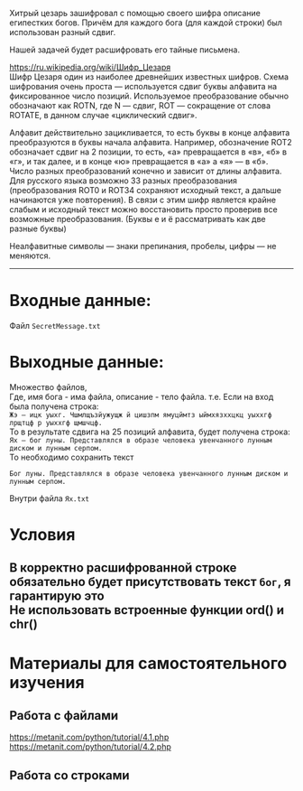 Хитрый цезарь зашифровал с помощью своего шифра описание египестких богов.
Причём для каждого бога (для каждой строки) был использован разный сдвиг.

Нашей задачей будет расшифровать его тайные письмена.

https://ru.wikipedia.org/wiki/Шифр_Цезаря  
Шифр Цезаря один из наиболее древнейших известных шифров. Схема шифрования очень проста — используется сдвиг буквы алфавита на фиксированное число позиций. Используемое преобразование обычно обозначают как ROTN, где N — сдвиг, ROT — сокращение от слова ROTATE, в данном случае «циклический сдвиг».

Алфавит действительно зацикливается, то есть буквы в конце алфавита преобразуются в буквы начала алфавита. Например, обозначение ROT2 обозначает сдвиг на 2 позиции, то есть, «а» превращается в «в», «б» в «г», и так далее, и в конце «ю» превращается в «а» а «я» — в «б». Число разных преобразований конечно и зависит от длины алфавита. Для русского языка возможно 33 разных преобразования (преобразования ROT0 и ROT34 сохраняют исходный текст, а дальше начинаются уже повторения). В связи с этим шифр является крайне слабым и исходный текст можно восстановить просто проверив все возможные преобразования. (Буквы е и ё рассматривать как две разные буквы)

Неалфавитные символы — знаки препинания, пробелы, цифры — не меняются.

---

# Входные данные:
Файл `SecretMessage.txt`

# Выходные данные:
Множество файлов,  
Где,  имя бога - има файла,
      описание - тело файла.
т.е. Если на вход была получена строка:  
`Жэ – ицк уыхг. Чшмлщъзйужущж й цишзпм ямуцймтз ыймхязххцкц уыххгф лрщтцф р уыххгф щмшчцф.`  
То в результате сдвига на 25 позиций алфавита, будет получена строка:  
`Ях – бог луны. Представлялся в образе человека увенчанного лунным диском и лунным серпом.`  
То необходимо сохранить текст
```
Бог луны. Представлялся в образе человека увенчанного лунным диском и лунным серпом.
```
Внутри файла `Ях.txt`

# Условия
В корректно расшифрованной строке обязательно будет присутствовать текст `бог`, я гарантирую это  
Не использовать встроенные функции ord() и chr()
---

# Материалы для самостоятельного изучения

## Работа с файлами  
https://metanit.com/python/tutorial/4.1.php  
https://metanit.com/python/tutorial/4.2.php  

## Работа со строками
